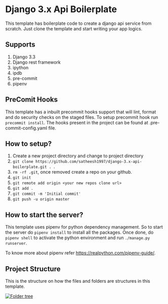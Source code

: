 # Django 3.x Api Boilerplate

This template has boilerplate code to create a django api service from scratch. Just clone the template and start writing your app logics.

## Supports
1. Django 3.3
2. Django rest framework
3. ipython
4. ipdb
5. pre-commit
6. pipenv

## PreComit Hooks
This template has a inbuilt precommit hooks support that will lint, format and do security checks on the staged files. To setup precommit hook run `precommit install`. The hooks present in the project can be found at .pre-commit-config.yaml file.

## How to setup?
1. Create a new project directory and change to project directory
2. `git clone https://github.com/satheesh1997/django-3.x-api-boilerplate.git . `.
3. `rm -rf .git`, once removed create a repo on your github.
4. `git init`
5. `git remote add origin <your new repos clone url>`
6. `git add .`
7. `git commit -m 'Initial commit'`
8. `git push -u origin master`

## How to start the server?
This template uses pipenv for python dependency management. So to start the server do `pipenv install` to install all the packages. Once done, do `pipenv shell` to activate the python environment and run `./manage.py runserver`.

To know more about pipenv refer https://realpython.com/pipenv-guide/.

## Project Structure
This is the structure on how the files and folders are structures in this template.

[![Folder tree](https://i.ibb.co/WtMpknr/Screenshot-from-2020-12-25-12-52-36.png "Folder tree")](https://i.ibb.co/WtMpknr/Screenshot-from-2020-12-25-12-52-36.png "Folder tree")
